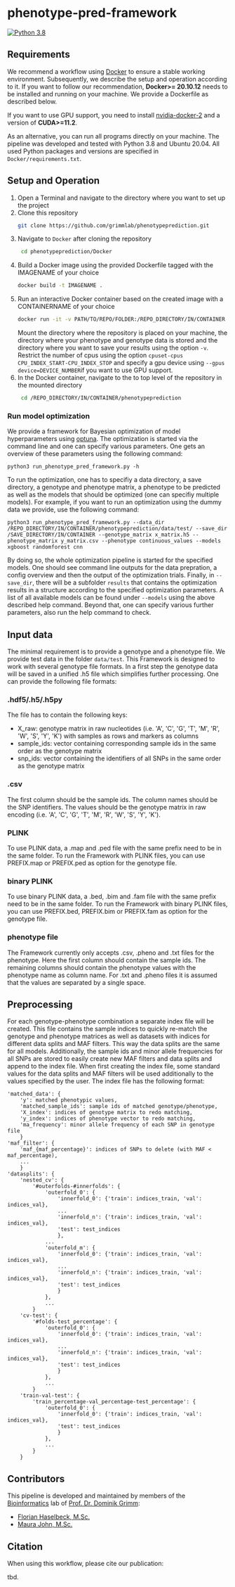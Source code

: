 # phenotype-pred-framework

[![Python 3.8](https://img.shields.io/badge/Python-3.8-3776AB)](https://www.python.org/downloads/release/python-388/)

## Requirements
We recommend a workflow using [Docker](https://www.docker.com/) to ensure a stable working environment.
Subsequently, we describe the setup and operation according to it. 
If you want to follow our recommendation, **Docker>= 20.10.12** needs to be installed and running on your machine. We provide a Dockerfile as described below.

If you want to use GPU support, you need to install [nvidia-docker-2](https://github.com/NVIDIA/nvidia-docker) and a version of **CUDA>=11.2**.

As an alternative, you can run all programs directly on your machine. 
The pipeline was developed and tested with Python 3.8 and Ubuntu 20.04.
All used Python packages and versions are specified in `Docker/requirements.txt`.

## Setup and Operation
1. Open a Terminal and navigate to the directory where you want to set up the project
2. Clone this repository
    ```bash
    git clone https://github.com/grimmlab/phenotypeprediction.git
    ```
3. Navigate to `Docker` after cloning the repository
   ```bash
    cd phenotypeprediction/Docker
   ```
4. Build a Docker image using the provided Dockerfile tagged with the IMAGENAME of your choice
    ```bash
    docker build -t IMAGENAME .
    ```
5. Run an interactive Docker container based on the created image with a CONTAINERNAME of your choice
    ```bash
    docker run -it -v PATH/TO/REPO/FOLDER:/REPO_DIRECTORY/IN/CONTAINER -v /PATH/TO/DATA/DIRECTORY:/DATA_DIRECTORY/IN/CONTAINER -v /PATH/TO/RESULTS/SAVE/DIRECTORY:/SAVE_DIRECTORY/IN/CONTAINER --cpuset-cpus CPU_INDEX_START-CPU_INDEX_STOP --gpus device=DEVICE_NUMBER --name CONTAINERNAME IMAGENAME
    ```
    Mount the directory where the repository is placed on your machine, the directory where your phenotype and genotype data is stored and the directory where you want to save your results using the option `-v`.
    Restrict the number of cpus using the option `cpuset-cpus CPU_INDEX_START-CPU_INDEX_STOP` and specify a gpu device using `--gpus device=DEVICE_NUMBER`if you want to use GPU support.
6. In the Docker container, navigate to the to top level of the repository in the mounted directory
   ```bash
    cd /REPO_DIRECTORY/IN/CONTAINER/phenotypeprediction
   ```
   
### Run model optimization
We provide a framework for Bayesian optimization of model hyperparameters using [optuna](https://optuna.readthedocs.io/en/stable/). 
The optimization is started via the command line and one can specify various parameters. One gets an overview of these parameters using the following command:

    python3 run_phenotype_pred_framework.py -h

To run the optimization, one has to specifiy a data directory, a save directory, a genotype and phenotype matrix, a phenotype to be predicted as well as the models that should be optimized (one can specifiy multiple models). 
For example, if you want to run an optimization using the dummy data we provide, use the following command:

    python3 run_phenotype_pred_framework.py --data_dir /REPO_DIRECTORY/IN/CONTAINER/phenotypeprediction/data/test/ --save_dir /SAVE_DIRECTORY/IN/CONTAINER --genotype_matrix x_matrix.h5 --phenotype_matrix y_matrix.csv --phenotype continuous_values --models xgboost randomforest cnn

By doing so, the whole optimization pipeline is started for the specified models. One should see command line outputs for the data prepration, a config overview and then the output of the optimization trials. Finally, in `--save_dir`, there will be a subfolder `results` that contains the optimization results in a structure according to the specified optimization parameters.
A list of all available models can be found under `--models` using the above described help command. Beyond that, one can specify various further parameters, also run the help command to check.

## Input data
The minimal requirement is to provide a genotype and a phenotype file. We provide test data in the folder `data/test`.
This Framework is designed to work with several genotype file formats. In a first step the genotype data will be saved 
in a unified .h5 file which simplifies further processing. One can provide the following file formats:

### .hdf5/.h5/.h5py
The file has to contain the following keys:

- X_raw: genotype matrix in raw nucleotides (i.e. 'A', 'C', 'G', 'T', 'M', 'R', 'W', 'S', 'Y', 'K')
        with samples as rows and markers as columns
- sample_ids: vector containing corresponding sample ids in the same order as the genotype matrix
- snp_ids: vector containing the identifiers of all SNPs in the same order as the genotype matrix


### .csv
The first column should be the sample ids. The column names should be the SNP identifiers. The values should be the 
genotype matrix in raw encoding (i.e. 'A', 'C', 'G', 'T', 'M', 'R', 'W', 'S', 'Y', 'K'). 


### PLINK
To use PLINK data, a .map and .ped file with the same prefix need to be in the same folder. 
To run the Framework with PLINK files, you can use PREFIX.map or PREFIX.ped as option for the genotype file.


### binary PLINK
To use binary PLINK data, a .bed, .bim and .fam file with the same prefix need to be in the same folder. 
To run the Framework with binary PLINK files, you can use PREFIX.bed, PREFIX.bim or PREFIX.fam as option for the 
genotype file.

### phenotype file 
The Framework currently only accepts .csv, .pheno and .txt files for the phenotype. Here the first column should contain
the sample ids. The remaining columns should contain the phenotype values with the phenotype name as column name. 
For .txt and .pheno files it is assumed that the values are separated by a single space.

## Preprocessing

For each genotype-phenotype combination a separate index file will be created. This file contains the sample indices to 
quickly re-match the genotype and phenotype matrices as well as datasets with indices for different data splits and MAF 
filters. This way the data splits are the same for all models. Additionally, the sample ids and minor allele frequencies 
for all SNPs are stored to easily create new MAF filters and data splits and append to the index file.
When first creating the index file, some standard values for the data splits and MAF filters will be used additionally 
to the values specified by the user. The index file has the following format:
        
    'matched_data': {
        'y': matched phenotypic values,
        'matched_sample_ids': sample ids of matched genotype/phenotype,
        'X_index': indices of genotype matrix to redo matching,
        'y_index': indices of phenotype vector to redo matching,
        'ma_frequency': minor allele frequency of each SNP in genotype file 
        }
    'maf_filter': {
        'maf_{maf_percentage}': indices of SNPs to delete (with MAF < maf_percentage),
        ...
        }
    'datasplits': {
        'nested_cv': {
            '#outerfolds-#innerfolds': {
                'outerfold_0': {
                    'innerfold_0': {'train': indices_train, 'val': indices_val},
                    ...
                    'innerfold_n': {'train': indices_train, 'val': indices_val},
                    'test': test_indices
                    },
                ...
                'outerfold_m': {
                    'innerfold_0': {'train': indices_train, 'val': indices_val},
                    ...
                    'innerfold_n': {'train': indices_train, 'val': indices_val},
                    'test': test_indices
                    }
                },
                ...
            }
        'cv-test': {
            '#folds-test_percentage': {
                'outerfold_0': {
                    'innerfold_0': {'train': indices_train, 'val': indices_val},
                    ...
                    'innerfold_n': {'train': indices_train, 'val': indices_val},
                    'test': test_indices
                    }
                },
                ...
            }
        'train-val-test': {
            'train_percentage-val_percentage-test_percentage': {
                'outerfold_0': {
                    'innerfold_0': {'train': indices_train, 'val': indices_val},
                    'test': test_indices
                    }
                },
                ...
            }
        }

## Contributors
This pipeline is developed and maintained by members of the [Bioinformatics](https://bit.cs.tum.de) lab of [Prof. Dr. Dominik Grimm](https://bit.cs.tum.de/team/dominik-grimm/):
- [Florian Haselbeck, M.Sc.](https://bit.cs.tum.de/team/florian-haselbeck/)
- [Maura John, M.Sc.](https://bit.cs.tum.de/team/maura-john/)

## Citation
When using this workflow, please cite our publication:

tbd.
